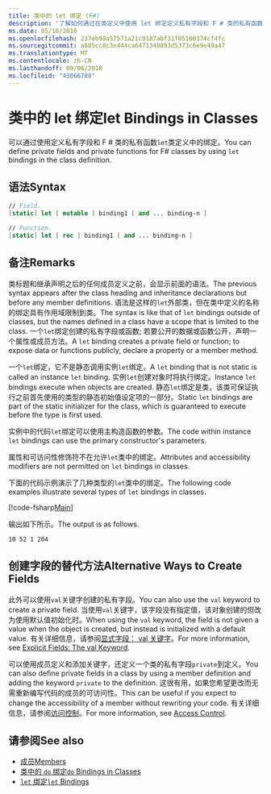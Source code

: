 ```yaml
---
title: 类中的 let 绑定 (F#)
description: '了解如何通过在类定义中使用 let 绑定定义私有字段和 F # 类的私有函数。'
ms.date: 05/16/2016
ms.openlocfilehash: 237eb98a57571a21c9187abf31f05160374cf4fc
ms.sourcegitcommit: a885cc8c3e444ca6471348893d5373c6e9e49a47
ms.translationtype: MT
ms.contentlocale: zh-CN
ms.lasthandoff: 09/06/2018
ms.locfileid: "43866788"
---
```

# <a name="let-bindings-in-classes"></a><span data-ttu-id="5b06d-103">类中的 let 绑定</span><span class="sxs-lookup"><span data-stu-id="5b06d-103">let Bindings in Classes</span></span>

<span data-ttu-id="5b06d-104">可以通过使用定义私有字段和 F # 类的私有函数`let`类定义中的绑定。</span><span class="sxs-lookup"><span data-stu-id="5b06d-104">You can define private fields and private functions for F# classes by using `let` bindings in the class definition.</span></span>

## <a name="syntax"></a><span data-ttu-id="5b06d-105">语法</span><span class="sxs-lookup"><span data-stu-id="5b06d-105">Syntax</span></span>

```fsharp
// Field.
[static] let [ mutable ] binding1 [ and ... binding-n ]

// Function.
[static] let [ rec ] binding1 [ and ... binding-n ]
```

## <a name="remarks"></a><span data-ttu-id="5b06d-106">备注</span><span class="sxs-lookup"><span data-stu-id="5b06d-106">Remarks</span></span>

<span data-ttu-id="5b06d-107">类标题和继承声明之后的任何成员定义之前，会显示前面的语法。</span><span class="sxs-lookup"><span data-stu-id="5b06d-107">The previous syntax appears after the class heading and inheritance declarations but before any member definitions.</span></span> <span data-ttu-id="5b06d-108">语法是这样的`let`外部类，但在类中定义的名称的绑定具有作用域限制到类。</span><span class="sxs-lookup"><span data-stu-id="5b06d-108">The syntax is like that of `let` bindings outside of classes, but the names defined in a class have a scope that is limited to the class.</span></span> <span data-ttu-id="5b06d-109">一个`let`绑定创建的私有字段或函数; 若要公开的数据或函数公开，声明一个属性或成员方法。</span><span class="sxs-lookup"><span data-stu-id="5b06d-109">A `let` binding creates a private field or function; to expose data or functions publicly, declare a property or a member method.</span></span>

<span data-ttu-id="5b06d-110">一个`let`绑定，它不是静态调用实例`let`绑定。</span><span class="sxs-lookup"><span data-stu-id="5b06d-110">A `let` binding that is not static is called an instance `let` binding.</span></span> <span data-ttu-id="5b06d-111">实例`let`创建对象时将执行绑定。</span><span class="sxs-lookup"><span data-stu-id="5b06d-111">Instance `let` bindings execute when objects are created.</span></span> <span data-ttu-id="5b06d-112">静态`let`绑定是类，该类可保证执行之前首先使用的类型的静态初始值设定项的一部分。</span><span class="sxs-lookup"><span data-stu-id="5b06d-112">Static `let` bindings are part of the static initializer for the class, which is guaranteed to execute before the type is first used.</span></span>

<span data-ttu-id="5b06d-113">实例中的代码`let`绑定可以使用主构造函数的参数。</span><span class="sxs-lookup"><span data-stu-id="5b06d-113">The code within instance `let` bindings can use the primary constructor's parameters.</span></span>

<span data-ttu-id="5b06d-114">属性和可访问性修饰符不在允许`let`类中的绑定。</span><span class="sxs-lookup"><span data-stu-id="5b06d-114">Attributes and accessibility modifiers are not permitted on `let` bindings in classes.</span></span>

<span data-ttu-id="5b06d-115">下面的代码示例演示了几种类型的`let`类中的绑定。</span><span class="sxs-lookup"><span data-stu-id="5b06d-115">The following code examples illustrate several types of `let` bindings in classes.</span></span>

[!code-fsharp[Main](../../../../samples/snippets/fsharp/lang-ref-1/snippet3001.fs)]

<span data-ttu-id="5b06d-116">输出如下所示。</span><span class="sxs-lookup"><span data-stu-id="5b06d-116">The output is as follows.</span></span>

```
10 52 1 204
```

## <a name="alternative-ways-to-create-fields"></a><span data-ttu-id="5b06d-117">创建字段的替代方法</span><span class="sxs-lookup"><span data-stu-id="5b06d-117">Alternative Ways to Create Fields</span></span>

<span data-ttu-id="5b06d-118">此外可以使用`val`关键字创建的私有字段。</span><span class="sxs-lookup"><span data-stu-id="5b06d-118">You can also use the `val` keyword to create a private field.</span></span> <span data-ttu-id="5b06d-119">当使用`val`关键字，该字段没有指定值，该对象创建的但改为使用默认值初始化时。</span><span class="sxs-lookup"><span data-stu-id="5b06d-119">When using the `val` keyword, the field is not given a value when the object is created, but instead is initialized with a default value.</span></span> <span data-ttu-id="5b06d-120">有关详细信息，请参阅[显式字段： val 关键字](explicit-fields-the-val-keyword.md)。</span><span class="sxs-lookup"><span data-stu-id="5b06d-120">For more information, see [Explicit Fields: The val Keyword](explicit-fields-the-val-keyword.md).</span></span>

<span data-ttu-id="5b06d-121">可以使用成员定义和添加关键字，还定义一个类的私有字段`private`到定义。</span><span class="sxs-lookup"><span data-stu-id="5b06d-121">You can also define private fields in a class by using a member definition and adding the keyword `private` to the definition.</span></span> <span data-ttu-id="5b06d-122">这很有用，如果您希望更改而无需重新编写代码的成员的可访问性。</span><span class="sxs-lookup"><span data-stu-id="5b06d-122">This can be useful if you expect to change the accessibility of a member without rewriting your code.</span></span> <span data-ttu-id="5b06d-123">有关详细信息，请参阅[访问控制](../access-control.md)。</span><span class="sxs-lookup"><span data-stu-id="5b06d-123">For more information, see [Access Control](../access-control.md).</span></span>

## <a name="see-also"></a><span data-ttu-id="5b06d-124">请参阅</span><span class="sxs-lookup"><span data-stu-id="5b06d-124">See also</span></span>

- [<span data-ttu-id="5b06d-125">成员</span><span class="sxs-lookup"><span data-stu-id="5b06d-125">Members</span></span>](index.md)
- [<span data-ttu-id="5b06d-126">类中的 `do` 绑定</span><span class="sxs-lookup"><span data-stu-id="5b06d-126">`do` Bindings in Classes</span></span>](do-bindings-in-classes.md)
- [<span data-ttu-id="5b06d-127">`let` 绑定</span><span class="sxs-lookup"><span data-stu-id="5b06d-127">`let` Bindings</span></span>](../functions/let-bindings.md)
